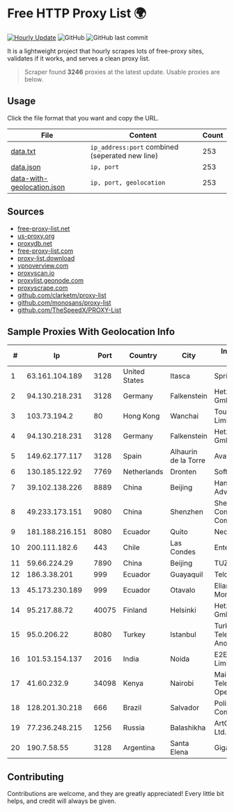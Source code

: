 
# Free HTTP Proxy List 🌍

[![Hourly Update](https://github.com/mertguvencli/http-proxy-list/actions/workflows/main.yml/badge.svg?branch=main)](https://github.com/mertguvencli/http-proxy-list/actions/workflows/main.yml)
![GitHub](https://img.shields.io/github/license/mertguvencli/http-proxy-list)
![GitHub last commit](https://img.shields.io/github/last-commit/mertguvencli/http-proxy-list)

It is a lightweight project that hourly scrapes lots of free-proxy sites, validates if it works, and serves a clean proxy list.


> Scraper found **3246** proxies at the latest update. Usable proxies are below.

## Usage

Click the file format that you want and copy the URL.


|File|Content|Count|
|----|-------|-----|
|[data.txt](https://raw.githubusercontent.com/mertguvencli/http-proxy-list/main/proxy-list/data.txt)|`ip_address:port` combined (seperated new line)|253|
|[data.json](https://raw.githubusercontent.com/mertguvencli/http-proxy-list/main/proxy-list/data.json)|`ip, port`|253|
|[data-with-geolocation.json](https://raw.githubusercontent.com/mertguvencli/http-proxy-list/main/proxy-list/data-with-geolocation.json)|`ip, port, geolocation`|253|

## Sources

* [free-proxy-list.net](https://free-proxy-list.net)
* [us-proxy.org](https://www.us-proxy.org)
* [proxydb.net](http://proxydb.net)
* [free-proxy-list.com](https://free-proxy-list.com/?page=&port=&type%5B%5D=http&type%5B%5D=https&up_time=0&search=Search)
* [proxy-list.download](https://www.proxy-list.download/HTTP)
* [vpnoverview.com](https://vpnoverview.com/privacy/anonymous-browsing/free-proxy-servers)
* [proxyscan.io](https://www.proxyscan.io)
* [proxylist.geonode.com](https://proxylist.geonode.com/api/proxy-list?limit=300&page=1&sort_by=lastChecked&sort_type=desc&protocols=http,https)
* [proxyscrape.com](https://api.proxyscrape.com/v2/?request=displayproxies&protocol=http&timeout=10000&country=all&ssl=all&anonymity=all)
* [github.com/clarketm/proxy-list](https://raw.githubusercontent.com/clarketm/proxy-list/master/proxy-list-raw.txt)
* [github.com/monosans/proxy-list](https://raw.githubusercontent.com/monosans/proxy-list/main/proxies/http.txt)
* [github.com/TheSpeedX/PROXY-List](https://raw.githubusercontent.com/TheSpeedX/PROXY-List/master/http.txt)


## Sample Proxies With Geolocation Info

|#|Ip|Port|Country|City|Internet Service Provider|
|-|--|----|-------|----|-------------------------|
|1|63.161.104.189|3128|United States|Itasca|Sprint|
|2|94.130.218.231|3128|Germany|Falkenstein|Hetzner Online GmbH|
|3|103.73.194.2|80|Hong Kong|Wanchai|TouchPal HK Co., Limited|
|4|94.130.218.231|3128|Germany|Falkenstein|Hetzner Online GmbH|
|5|149.62.177.117|3128|Spain|Alhaurin de la Torre|Avatel Telecom|
|6|130.185.122.92|7769|Netherlands|Dronten|Softqloud GmbH|
|7|39.102.138.226|8889|China|Beijing|Hangzhou Alibaba Advertising Co|
|8|49.233.173.151|9080|China|Shenzhen|Shenzhen Tencent Computer Systems Company Limited|
|9|181.188.216.151|8080|Ecuador|Quito|Nedetel S.A|
|10|200.111.182.6|443|Chile|Las Condes|Entel Chile S.A.|
|11|59.66.224.29|7890|China|Beijing|TUZJC2P|
|12|186.3.38.201|999|Ecuador|Guayaquil|Telconet S.A|
|13|45.173.230.189|999|Ecuador|Otavalo|Eliana Vanessa Morocho Oña|
|14|95.217.88.72|40075|Finland|Helsinki|Hetzner Online GmbH|
|15|95.0.206.22|8080|Turkey|Istanbul|Turk Telekomunikasyon Anonim Sirketi|
|16|101.53.154.137|2016|India|Noida|E2E Networks Limited|
|17|41.60.232.9|34098|Kenya|Nairobi|Maintainer Liquid Telecommunications Operations Limited|
|18|128.201.30.218|666|Brazil|Salvador|Poliserv Servicos E Comercio Ltda - ME|
|19|77.236.248.215|1256|Russia|Balashikha|ArtCommunications Ltd. ISP. Moscow|
|20|190.7.58.55|3128|Argentina|Santa Elena|Gigared S.A.|



## Contributing

Contributions are welcome, and they are greatly appreciated! Every
little bit helps, and credit will always be given.

